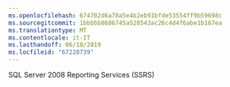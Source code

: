 ```yaml
---
ms.openlocfilehash: 674702d6a78a5e4b2eb91bfde53554ff9b59698c
ms.sourcegitcommit: 1bbbbb8686745a520543ac26c4d4f6abe1b167ea
ms.translationtype: MT
ms.contentlocale: it-IT
ms.lasthandoff: 06/18/2019
ms.locfileid: "67228739"
---
```

SQL Server 2008 Reporting Services \(SSRS\)
